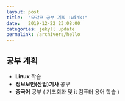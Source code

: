 ```yaml
---
layout: post
title:  "모각코 공부 계획 :wink:"
date:   2019-12-22 23:08:00
categories: jekyll update
permalink: /archivers/hello
---
```


## 공부 계획 ##

* **Linux** 학습
* **정보보안(산업)기사** 공부
* **중국어** 공부 ( 기초회화 및 it 컴퓨터 용어 학습 )





